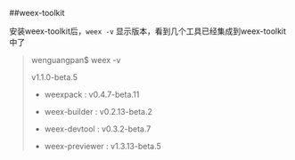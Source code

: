 ##weex-toolkit



安装weex-toolkit后，`weex -v` 显示版本，看到几个工具已经集成到weex-toolkit中了

> wenguangpan$ weex -v
>
>    v1.1.0-beta.5
>
>  - weexpack : v0.4.7-beta.11
>
>  - weex-builder : v0.2.13-beta.2
>
>  - weex-devtool : v0.3.2-beta.7
>
>  - weex-previewer : v1.3.13-beta.5

